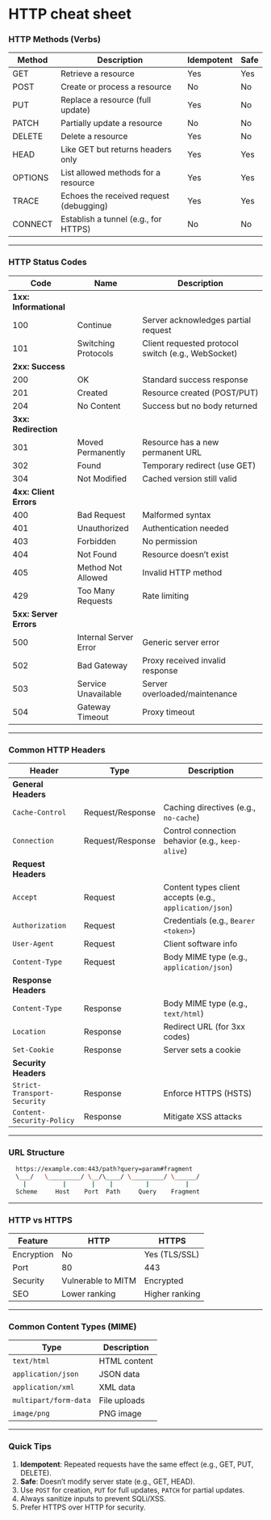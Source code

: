 # HTTP cheat sheet 

### **HTTP Methods (Verbs)**
| Method  | Description | Idempotent | Safe |
|---------|-------------|------------|------|
| GET     | Retrieve a resource | Yes | Yes |
| POST    | Create or process a resource | No | No |
| PUT     | Replace a resource (full update) | Yes | No |
| PATCH   | Partially update a resource | No | No |
| DELETE  | Delete a resource | Yes | No |
| HEAD    | Like GET but returns headers only | Yes | Yes |
| OPTIONS | List allowed methods for a resource | Yes | Yes |
| TRACE   | Echoes the received request (debugging) | Yes | Yes |
| CONNECT | Establish a tunnel (e.g., for HTTPS) | No | No |

---

### **HTTP Status Codes**
| Code | Name | Description |
|------|------|-------------|
| **1xx: Informational** |
| 100 | Continue | Server acknowledges partial request |
| 101 | Switching Protocols | Client requested protocol switch (e.g., WebSocket) |
| **2xx: Success** |
| 200 | OK | Standard success response |
| 201 | Created | Resource created (POST/PUT) |
| 204 | No Content | Success but no body returned |
| **3xx: Redirection** |
| 301 | Moved Permanently | Resource has a new permanent URL |
| 302 | Found | Temporary redirect (use GET) |
| 304 | Not Modified | Cached version still valid |
| **4xx: Client Errors** |
| 400 | Bad Request | Malformed syntax |
| 401 | Unauthorized | Authentication needed |
| 403 | Forbidden | No permission |
| 404 | Not Found | Resource doesn’t exist |
| 405 | Method Not Allowed | Invalid HTTP method |
| 429 | Too Many Requests | Rate limiting |
| **5xx: Server Errors** |
| 500 | Internal Server Error | Generic server error |
| 502 | Bad Gateway | Proxy received invalid response |
| 503 | Service Unavailable | Server overloaded/maintenance |
| 504 | Gateway Timeout | Proxy timeout |

---

### **Common HTTP Headers**
| Header | Type | Description |
|--------|------|-------------|
| **General Headers** |
| `Cache-Control` | Request/Response | Caching directives (e.g., `no-cache`) |
| `Connection` | Request/Response | Control connection behavior (e.g., `keep-alive`) |
| **Request Headers** |
| `Accept` | Request | Content types client accepts (e.g., `application/json`) |
| `Authorization` | Request | Credentials (e.g., `Bearer <token>`) |
| `User-Agent` | Request | Client software info |
| `Content-Type` | Request | Body MIME type (e.g., `application/json`) |
| **Response Headers** |
| `Content-Type` | Response | Body MIME type (e.g., `text/html`) |
| `Location` | Response | Redirect URL (for 3xx codes) |
| `Set-Cookie` | Response | Server sets a cookie |
| **Security Headers** |
| `Strict-Transport-Security` | Response | Enforce HTTPS (HSTS) |
| `Content-Security-Policy` | Response | Mitigate XSS attacks |

---

### **URL Structure**
```bash
  https://example.com:443/path?query=param#fragment
  \___/   \_________/ \__/\____/ \_________/ \______/
    |          |       |    |         |          |
  Scheme     Host    Port  Path     Query    Fragment
```

---

### **HTTP vs HTTPS**
| Feature | HTTP | HTTPS |
|---------|------|-------|
| Encryption | No | Yes (TLS/SSL) |
| Port | 80 | 443 |
| Security | Vulnerable to MITM | Encrypted |
| SEO | Lower ranking | Higher ranking |

---

### **Common Content Types (MIME)**
| Type | Description |
|------|-------------|
| `text/html` | HTML content |
| `application/json` | JSON data |
| `application/xml` | XML data |
| `multipart/form-data` | File uploads |
| `image/png` | PNG image |

---

### **Quick Tips**
1. **Idempotent**: Repeated requests have the same effect (e.g., GET, PUT, DELETE).  
2. **Safe**: Doesn’t modify server state (e.g., GET, HEAD).  
3. Use `POST` for creation, `PUT` for full updates, `PATCH` for partial updates.  
4. Always sanitize inputs to prevent SQLi/XSS.  
5. Prefer HTTPS over HTTP for security.  
